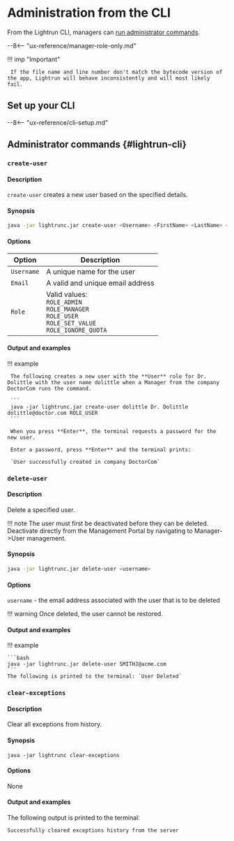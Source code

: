 # Administration from the CLI

From the Lightrun CLI, managers can [run administrator commands](#lightrun-cli).

--8<-- "ux-reference/manager-role-only.md"

!!! imp "Important"
     
	 If the file name and line number don't match the bytecode version of the app, Lightrun will behave inconsistently and will most likely fail. 

## Set up your CLI

--8<-- "ux-reference/cli-setup.md"

## Administrator commands {#lightrun-cli}

### `create-user`

#### Description

`create-user` creates a new user based on the specified details.

#### Synopsis

```bash
java -jar lightrunc.jar create-user <Username> <FirstName> <LastName> <Email> <Role1> <Role2>...-companyName <YOUR_COMPANY_NAME>
```

#### Options

| Option   | Description                                                  |
| -------- | ------------------------------------------------------------ |
| `Username` | A unique name for the user                                   |
| `Email`    | A valid and unique email address                             |
| `Role`     | Valid values: <br>`ROLE_ADMIN` <br>`ROLE_MANAGER`  <br>`ROLE_USER`  <br> `ROLE_SET_VALUE`<br> `ROLE_IGNORE_QUOTA` |

#### Output and examples

!!! example

     The following creates a new user with the **User** role for Dr. Dolittle with the user name dolittle when a Manager from the company DoctorCom runs the command.
    
     ```
     java -jar lightrunc.jar create-user dolittle Dr. Dolittle dolittle@doctor.com ROLE_USER
     ```
     
     When you press **Enter**, the terminal requests a password for the new user. 
     
     Enter a password, press **Enter** and the terminal prints: 
     
     `User successfully created in company DoctorCom`

### `delete-user`

#### Description

Delete a specified user.

!!! note
    The user must first be deactivated before they can be deleted. Deactivate directly from the Management Portal by navigating to Manager->User management.

#### Synopsis

```bash
java -jar lightrunc.jar delete-user <username>
```

#### Options

`username` - the email address associated with the user that is to be deleted

!!! warning
     Once deleted, the user cannot be restored.

#### Output and examples

!!! example

    ```bash
    java -jar lightrunc.jar delete-user SMITHJ@acme.com
    ```
    The following is printed to the terminal: `User Deleted`

### `clear-exceptions`

#### Description

Clear all exceptions from history.

#### Synopsis

`java -jar lightrunc clear-exceptions`

#### Options

None

#### Output and examples

The following output is printed to the terminal:

`Successfully cleared exceptions history from the server `
